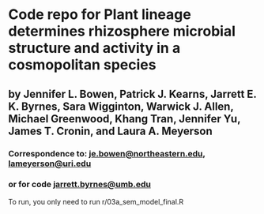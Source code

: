 # Code repo for Plant lineage determines rhizosphere microbial structure and activity in a cosmopolitan species
## by Jennifer L. Bowen, Patrick J. Kearns, Jarrett E. K. Byrnes, Sara Wigginton, Warwick J. Allen, Michael Greenwood, Khang Tran, Jennifer Yu, James T. Cronin, and Laura A. Meyerson
### Correspondence to: je.bowen@northeastern.edu, lameyerson@uri.edu
### or for code jarrett.byrnes@umb.edu

To run, you only need to run r/03a_sem_model_final.R


